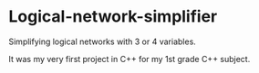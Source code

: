# Logical-network-simplifier
Simplifying logical networks with 3 or 4 variables.

It was my very first project in C++ for my 1st grade C++ subject.
